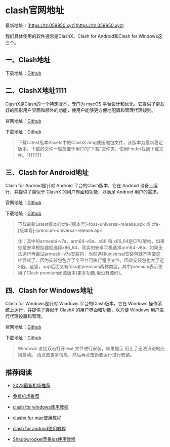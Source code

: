 # clash官网地址

最新地址：[https://tz.059950.xyz](https://tz.059950.xyz)

我们具体使用的软件通常是ClashX、Clash for Android和Clash for Windows这三个。

## 一、Clash地址

下载地址：[Github](https://github.com/Dreamacro/clash)

## 二、ClashX地址1111

ClashX是Clash的一个特定版本，专门为 macOS 平台设计和优化。它提供了更友好的图形用户界面和额外的功能，使用户能够更方便地配置和管理代理规则。

官网地址：[Github](https://github.com/yichengchen/clashX) 

下载地址：[Github](https://github.com/Fndroid/clash_for_windows_pkg/releases)

> 下载Latest版本Assets中的ClashX.dmg或压缩包文件，该版本为最新稳定版本。下载的文件一般放置于用户的”下载”文件夹，使用Finder找到下载文件。11111111

## 三、Clash for Android地址

Clash for Android是针对 Android 平台的Clash版本，它在 Android 设备上运行，并提供了类似于 ClashX 的用户界面和功能，以满足 Android 用户的需求。

官网地址：[Github](https://github.com/Kr328/ClashForAndroid)

下载地址：[Github](https://github.com/Kr328/ClashForAndroid/releases)

> 下载最新Latest版本的cfa-[版本号]-foss-universal-release.apk 或 cfa-[版本号]-premium-universal-release.apk

> 注：其中的armeabi-v7a、arm64-v8a、x86 和 x86_64是CPU架构，如果你是安卓模拟器就选择x86_64，真实的安卓手机选择arm64-v8a，如果无法运行再尝试armeabi-v7a安装包，当然选择universal安装包就不需要这样尝试了，因为安装包包含了全平台可执行程序文件，因此安装包也大了近3倍。这里，app后面又有foss和premium两种类型，其中premium表示使用了Clash premium闭源版本(更多功能,但没有源码)。

## 四、Clash for Windows地址

Clash for Windows是针对 Windows 平台的Clash版本，它在 Windows 操作系统上运行，并提供了类似于 ClashX 的用户界面和功能，以方便 Windows 用户进行代理设置和管理。

官网地址：[Github](https://github.com/Fndroid/clash_for_windows_pkg)

下载地址：[Github](https://github.com/Fndroid/clash_for_windows_pkg/releases)

> Windows 直接双击打开 exe 文件进行安装，如果提示 阻止了无法识别的应用启动。 请点击更多信息，然后再点击仍要运行进行安装。

## 推荐阅读

* [2023最新机场推荐](https://clever99.com/latest-agent-recommendation)
* [免费机场推荐](https://clever99.com/free-agent-subscription-recommendation)

* [clash for windows使用教程](https://github.com/winston779/clash/blob/main/clash_for_windows%E4%BD%BF%E7%94%A8%E6%95%99%E7%A8%8B.md)
* [clashx for mac使用教程](https://github.com/winston779/clash/blob/main/clashx_for_mac%E4%BD%BF%E7%94%A8%E6%95%99%E7%A8%8B.md)
* [clash for android使用教程](https://github.com/winston779/clash/blob/main/%E5%AE%89%E5%8D%93clash_for_android%E4%BD%BF%E7%94%A8%E6%95%99%E7%A8%8B.md)
* [Shadowrocket苹果ios使用教程](https://github.com/winston779/clash/blob/main/Shadowrocket%E8%8B%B9%E6%9E%9Cios%E4%BD%BF%E7%94%A8%E6%95%99%E7%A8%8B.md)


